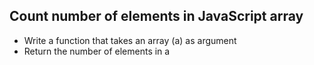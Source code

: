 ## Count number of elements in JavaScript array

* Write a function that takes an array (a) as argument
* Return the number of elements in a